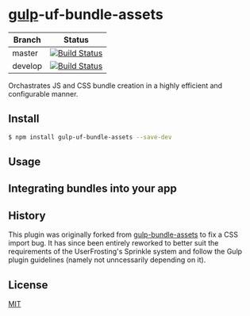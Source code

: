 # [gulp](https://github.com/gulpjs/gulp)-uf-bundle-assets

| Branch | Status |
| ------ | ------ |
| master | [![Build Status](https://travis-ci.org/userfrosting/gulp-uf-bundle-assets.svg?branch=master)](https://travis-ci.org/userfrosting/gulp-uf-bundle-assets) |
| develop | [![Build Status](https://travis-ci.org/userfrosting/gulp-uf-bundle-assets.svg?branch=develop)](https://travis-ci.org/userfrosting/gulp-uf-bundle-assets) |

Orchastrates JS and CSS bundle creation in a highly efficient and configurable manner.

## Install

```bash
$ npm install gulp-uf-bundle-assets --save-dev
```

## Usage


## Integrating bundles into your app


## History

This plugin was originally forked from [gulp-bundle-assets](https://github.com/dowjones/gulp-bundle-assets) to fix a CSS import bug. It has since been entirely reworked to better suit the requirements of the UserFrosting's Sprinkle system and follow the Gulp plugin guidelines (namely not unncessarily depending on it).

## License

[MIT](LICENSE)
